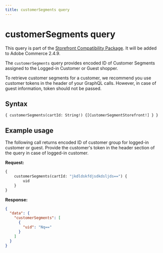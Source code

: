 ```yaml
---
title: customerSegments query
---
```


# customerSegments query

<InlineAlert variant="info" slots="text" />

This query is part of the [Storefront Compatibility Package](https://experienceleague.adobe.com/developer/commerce/storefront/setup/configuration/storefront-compatibility/v248/). It will be added to Adobe Commerce 2.4.9.

The `customerSegments` query provides encoded ID of Customer Segments assigned to the Logged-in Customer or Guest shopper.

To retrieve customer segments for a customer, we recommend you use customer tokens in the header of your GraphQL calls. However, in case of guest information, token should not be passed.

## Syntax

`{ customerSegments(cartId: String!) {[CustomerSegmentStorefront!] } }`

## Example usage

The following call returns encoded ID of customer group for logged-in customer or guest. Provide the customer's token in the header section of the query in case of logged-in customer.

**Request:**

```graphql
{
    customerSegments(cartId: "jkdldskfdjsdkdsljds==") {
        uid
    }
}
```

**Response:**

```json
{
  "data": {
    "customerSegments": [
      {
        "uid": "Nq=="
      }
    ]
  }
}
```
